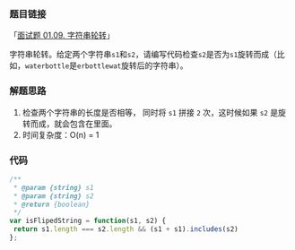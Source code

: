 ### 题目链接

「[面试题 01.09. 字符串轮转](https://leetcode.cn/problems/string-rotation-lcci/)」

​	字符串轮转。给定两个字符串`s1`和`s2`，请编写代码检查`s2`是否为`s1`旋转而成（比如，`waterbottle`是`erbottlewat`旋转后的字符串）。

### 解题思路

1. 检查两个字符串的长度是否相等， 同时将 `s1` 拼接 `2` 次，这时候如果 `s2` 是旋转而成，就会包含在里面。
2. 时间复杂度：O(n) = 1

### 代码

```js
/**
 * @param {string} s1
 * @param {string} s2
 * @return {boolean}
 */
var isFlipedString = function(s1, s2) {
 return s1.length === s2.length && (s1 + s1).includes(s2)
};
```
